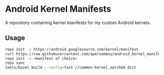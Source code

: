 # Android Kernel Manifests

A repository containing kernel manifests for my custom Android kernels.

## Usage

```sh
repo init -u https://android.googlesource.com/kernel/manifest
curl https://raw.githubusercontent.com/apersomany/android_kernel_manifests/refs/heads/main/<manifest of choice> -o .repo/manifests
repo init -u <manifest of choice>
repo sync
tools/bazel build --config=fast //common:kernel_aarch64_dist
```
